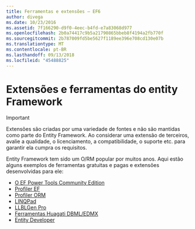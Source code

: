 ```yaml
---
title: Ferramentas e extensões – EF6
author: divega
ms.date: 10/23/2016
ms.assetid: 7f166290-d9f0-4eec-b4fd-e7a83068d977
ms.openlocfilehash: 2b0a74417c9b5a21790865bbeb8f4194a2fb770f
ms.sourcegitcommit: 2b787009fd5be5627f1189ee396e708cd130e07b
ms.translationtype: MT
ms.contentlocale: pt-BR
ms.lasthandoff: 09/13/2018
ms.locfileid: "45488825"
---
```

# <a name="entity-framework-tools--extensions"></a>Extensões e ferramentas do entity Framework
> [!IMPORTANT]  
> Extensões são criadas por uma variedade de fontes e não são mantidas como parte do Entity Framework. Ao considerar uma extensão de terceiros, avalie a qualidade, o licenciamento, a compatibilidade, o suporte etc. para garantir ela cumpra os requisitos.

Entity Framework tem sido um O/RM popular por muitos anos. Aqui estão alguns exemplos de ferramentas gratuitas e pagas e extensões desenvolvidas para ele:    

- [O EF Power Tools Community Edition](https://marketplace.visualstudio.com/items?itemName=ErikEJ.EntityFramework6PowerToolsCommunityEdition)
- [Profiler EF](https://efprof.com)  
- [Profiler ORM](https://www.ormprofiler.com)  
- [LINQPad](https://www.linqpad.net)  
- [LLBLGen Pro](https://www.llblgen.com)  
- [Ferramentas Huagati DBML/EDMX](https://www.huagati.com/dbmltools)  
- [Entity Developer](https://www.devart.com/entitydeveloper)  
